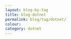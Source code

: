 ```yaml
---
layout: blog-by-tag
title: blog-dotnet
permalink: blog/tag/dotnet/
colour:
category: dotnet
---
```

